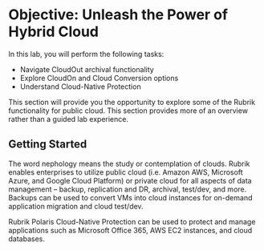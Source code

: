 # Objective: Unleash the Power of Hybrid Cloud

In this lab, you will perform the following tasks:

* Navigate CloudOut archival functionality
* Explore CloudOn and Cloud Conversion options
* Understand Cloud-Native Protection

This section will provide you the opportunity to explore some of the Rubrik functionality for public cloud. This section provides more of an overview rather than a guided lab experience. 

## Getting Started

The word nephology means the study or contemplation of clouds. Rubrik enables enterprises to utilize public cloud (i.e. Amazon AWS, Microsoft Azure, and Google Cloud Platform) or private cloud for all aspects of data management – backup, replication and DR, archival, test/dev, and more. Backups can be used to convert VMs into cloud instances for on-demand application migration and cloud test/dev. 

Rubrik Polaris Cloud-Native Protection can be used to protect and manage applications such as Microsoft Office 365, AWS EC2 instances, and cloud databases.